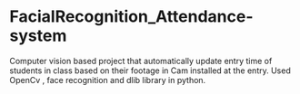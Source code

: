 # FacialRecognition_Attendance-system
Computer vision based project that automatically update entry time of students in class based on their footage in Cam installed at the entry. Used OpenCv , face recognition and dlib library in python.
